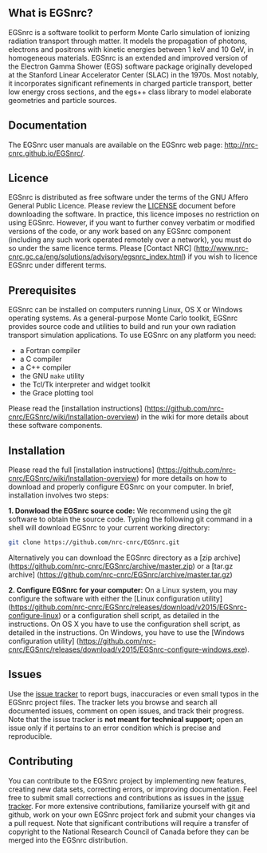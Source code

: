 ## What is EGSnrc?

EGSnrc is a software toolkit to perform Monte Carlo simulation of
ionizing radiation transport through matter. It models the propagation
of photons, electrons and positrons with kinetic energies between
1&nbsp;keV and 10&nbsp;GeV, in homogeneous materials. EGSnrc is an
extended and improved version of the Electron Gamma Shower (EGS)
software package originally developed at the Stanford Linear Accelerator
Center (SLAC) in the 1970s. Most notably, it incorporates significant
refinements in charged particle transport, better low energy cross
sections, and the egs++ class library to model elaborate geometries and
particle sources.


## Documentation

The EGSnrc user manuals are available on the EGSnrc web page:
http://nrc-cnrc.github.io/EGSnrc/.


## Licence

EGSnrc is distributed as free software under the terms of the GNU Affero
General Public Licence. Please review the [LICENSE](LICENCE.md) document
before downloading the software. In practice, this licence imposes no
restriction on using EGSnrc. However, if you want to further convey
verbatim or modified versions of the code, or any work based on any
EGSnrc component (including any such work operated remotely over a
network), you must do so under the same licence terms. Please [Contact NRC]
(http://www.nrc-cnrc.gc.ca/eng/solutions/advisory/egsnrc_index.html)
if you wish to licence EGSnrc under different terms.


## Prerequisites

EGSnrc can be installed on computers running Linux, OS X or Windows
operating systems. As a general-purpose Monte Carlo toolkit, EGSnrc
provides source code and utilities to build and run your own
radiation transport simulation applications. To use EGSnrc
on any platform you need:

- a Fortran compiler
- a C compiler
- a C++ compiler
- the GNU `make` utility
- the Tcl/Tk interpreter and widget toolkit
- the Grace plotting tool

Please read the [installation instructions]
(https://github.com/nrc-cnrc/EGSnrc/wiki/Installation-overview) in the
wiki for more details about these software components.


## Installation

Please read the full [installation instructions]
(https://github.com/nrc-cnrc/EGSnrc/wiki/Installation-overview)
for more details on how to download and properly configure EGSnrc on
your computer. In brief, installation involves two steps:

**1. Donwload the EGSnrc source code:**  We recommend using the git
software to obtain the source code. Typing the following git command in 
a shell will download EGSnrc to your current working directory:
```bash
git clone https://github.com/nrc-cnrc/EGSnrc.git
```
Alternatively you can download the EGSnrc directory as a 
[zip archive]
(https://github.com/nrc-cnrc/EGSnrc/archive/master.zip)
or a [tar.gz archive]
(https://github.com/nrc-cnrc/EGSnrc/archive/master.tar.gz)

**2. Configure EGSnrc for your computer:** On a Linux system, you may
configure the software with either the [Linux configuration utility]
(https://github.com/nrc-cnrc/EGSnrc/releases/download/v2015/EGSnrc-configure-linux) 
or a configuration shell script, as detailed in the instructions</a>. 
On OS&nbsp;X you have to use the configuration shell script, as detailed 
in the instructions. On Windows, you have to use the 
[Windows configuration utility]
(https://github.com/nrc-cnrc/EGSnrc/releases/download/v2015/EGSnrc-configure-windows.exe). 


## Issues

Use the [issue tracker](https://github.com/nrc-cnrc/EGSnrc/issues) to
report bugs, inaccuracies or even small typos in the EGSnrc project
files. The tracker lets you browse and search all documented issues,
comment on open issues, and track their progress. Note that the issue
tracker is **not meant for technical support;** open an issue only if it
pertains to an error condition which is precise and reproducible.


## Contributing

You can contribute to the EGSnrc project by implementing new features,
creating new data sets, correcting errors, or improving documentation.
Feel free to submit small corrections and contributions as issues in the
[issue tracker](https://github.com/nrc-cnrc/EGSnrc/issues). For more
extensive contributions, familiarize yourself with git and github,
work on your own EGSnrc project fork and submit your changes via a pull
request. Note that significant contributions will require a transfer of
copyright to the National Research Council of Canada before they can be
merged into the EGSnrc distribution.
